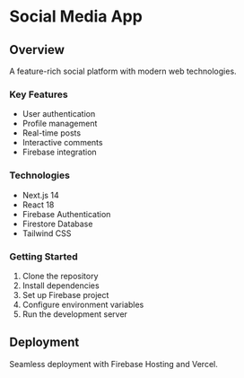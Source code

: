 # Social Media App
## Overview
A feature-rich social platform with modern web technologies.

### Key Features
- User authentication
- Profile management
- Real-time posts
- Interactive comments
- Firebase integration

### Technologies
- Next.js 14
- React 18
- Firebase Authentication
- Firestore Database
- Tailwind CSS

### Getting Started
1. Clone the repository
2. Install dependencies
3. Set up Firebase project
4. Configure environment variables
5. Run the development server

## Deployment
Seamless deployment with Firebase Hosting and Vercel.
